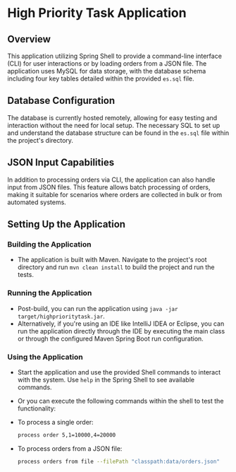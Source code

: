 # High Priority Task Application

## Overview

This application utilizing Spring Shell to provide a command-line interface (CLI) for user interactions or by loading orders from a JSON file. The application uses MySQL for data storage, with the database schema including four key tables detailed within the provided `es.sql` file.

## Database Configuration

The database is currently hosted remotely, allowing for easy testing and interaction without the need for local setup. The necessary SQL to set up and understand the database structure can be found in the `es.sql` file within the project's directory.

## JSON Input Capabilities

In addition to processing orders via CLI, the application can also handle input from JSON files. This feature allows batch processing of orders, making it suitable for scenarios where orders are collected in bulk or from automated systems.

## Setting Up the Application

### Building the Application

- The application is built with Maven. Navigate to the project's root directory and run `mvn clean install` to build the project and run the tests.

### Running the Application

- Post-build, you can run the application using `java -jar target/highprioritytask.jar`.
- Alternatively, if you're using an IDE like IntelliJ IDEA or Eclipse, you can run the application directly through the IDE by executing the main class or through the configured Maven Spring Boot run configuration.

### Using the Application

- Start the application and use the provided Shell commands to interact with the system. Use `help` in the Spring Shell to see available commands.

- Or you can execute the following commands within the shell to test the functionality:

- To process a single order:
  ```bash
  process order 5,1=10000,4=20000
  ```
- To process orders from a JSON file:
  ```bash
  process orders from file --filePath "classpath:data/orders.json"
  ```